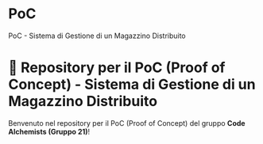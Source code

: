 # PoC
PoC - Sistema di Gestione di un Magazzino Distribuito

# 🧪 Repository per il PoC (Proof of Concept) - Sistema di Gestione di un Magazzino Distribuito

Benvenuto nel repository per il PoC (Proof of Concept) del gruppo **Code Alchemists (Gruppo 21)**!
